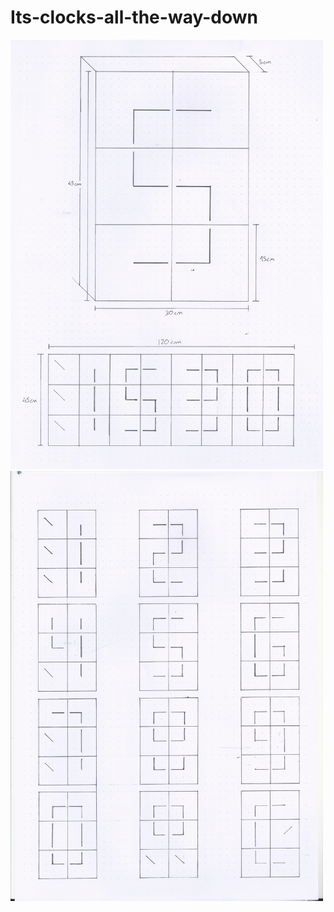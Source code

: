 # Its-clocks-all-the-way-down

<img src="/Images/Main.jpg" width="500">



<img src="/Images/numeros.jpg" width="500">

